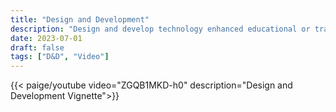 ```yaml
---
title: "Design and Development"
description: "Design and develop technology enhanced educational or training materials and content (e.g., curriculum, instruction, performance supports) to maximize motivation, engagement, efficacy and efficiency with respect to learning."
date: 2023-07-01
draft: false
tags: ["D&D", "Video"]
---
```

{{< paige/youtube video="ZGQB1MKD-h0" description="Design and Development Vignette">}}

